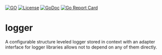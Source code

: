 [![GO](https://img.shields.io/github/go-mod/go-version/obalunenko/logger)](https://golang.org/doc/devel/release.html)
[![License](https://img.shields.io/github/license/obalunenko/logger)](/LICENSE)
[![GoDoc](https://godoc.org/github.com/obalunenko/logger?status.svg)](https://godoc.org/github.com/obalunenko/logger)
[![Go Report Card](https://goreportcard.com/badge/github.com/obalunenko/logger)](https://goreportcard.com/report/github.com/obalunenko/logger)


# logger
A configurable structure leveled logger stored in context with an adapter interface for logger libraries allows not to depend on any of them directly.
